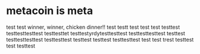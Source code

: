 # metacoin is meta

test
test
winner, winner, chicken dinner!!
test
testt
test
test
test
testtest
testtesttesttest
testtesttet
testtestyrdytesttesttest
testtesttesttest
testtest
testtesttesttest
testtesttest
testtest
testtest
testtesttest
test
test
trest
testtest
test
testtest
